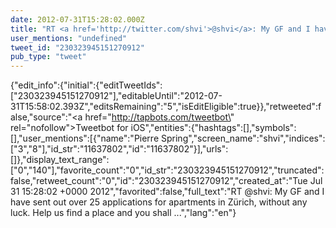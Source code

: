```yaml
---
date: 2012-07-31T15:28:02.000Z
title: "RT <a href='http://twitter.com/shvi'>@shvi</a>: My GF and I have sent out over 25 applications for apartments in Zürich, without any luck. Help us find a place and you shall  ...″"
user_mentions: "undefined"
tweet_id: "230323945151270912"
pub_type: "tweet"
---
```

{"edit_info":{"initial":{"editTweetIds":["230323945151270912"],"editableUntil":"2012-07-31T15:58:02.393Z","editsRemaining":"5","isEditEligible":true}},"retweeted":false,"source":"<a href=\"http://tapbots.com/tweetbot\" rel=\"nofollow\">Tweetbot for iOS</a>","entities":{"hashtags":[],"symbols":[],"user_mentions":[{"name":"Pierre Spring","screen_name":"shvi","indices":["3","8"],"id_str":"11637802","id":"11637802"}],"urls":[]},"display_text_range":["0","140"],"favorite_count":"0","id_str":"230323945151270912","truncated":false,"retweet_count":"0","id":"230323945151270912","created_at":"Tue Jul 31 15:28:02 +0000 2012","favorited":false,"full_text":"RT @shvi: My GF and I have sent out over 25 applications for apartments in Zürich, without any luck. Help us find a place and you shall  ...","lang":"en"}
